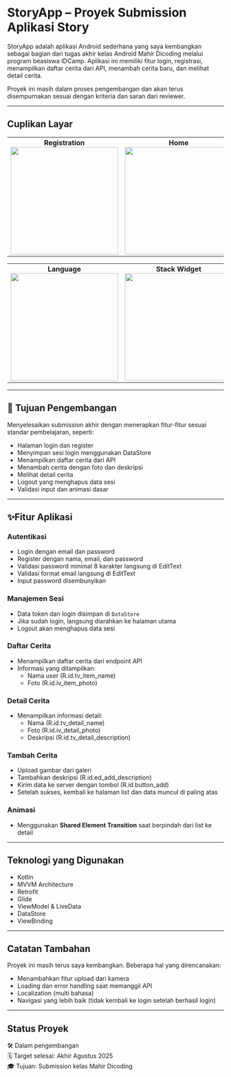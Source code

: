 # StoryApp – Proyek Submission Aplikasi Story

StoryApp adalah aplikasi Android sederhana yang saya kembangkan sebagai bagian dari tugas akhir kelas Android Mahir Dicoding melalui program beasiswa IDCamp. Aplikasi ini memiliki fitur login, registrasi, menampilkan daftar cerita dari API, menambah cerita baru, dan melihat detail cerita.

Proyek ini masih dalam proses pengembangan dan akan terus disempurnakan sesuai dengan kriteria dan saran dari reviewer.

---

## Cuplikan Layar

<table align="center">
  <tr>
    <td align="center" valign="top">
      <strong>Registration</strong><br>
      <img src="https://github.com/user-attachments/assets/73fa906e-24c9-45fe-9e5e-42c2c89fa0df" width="250"/>
    </td>
    <td align="center" valign="top">
      <strong>Home</strong><br>
      <img src="https://github.com/user-attachments/assets/4ec9d426-aa2b-4838-8794-949391ab3392" width="250"/>
    </td>
    <td align="center" valign="top">
      <strong>Detail</strong><br>
      <img src="https://github.com/user-attachments/assets/8d5473df-3207-4723-ac67-87f04b6a2fea" width="250"/>
    </td>
    <td align="center" valign="top">
      <strong>Upload Story</strong><br>
      <img src="https://github.com/user-attachments/assets/64b9028c-a87c-4e4a-8c49-95f2124b121d" width="250"/>
    </td>
  </tr>
</table>
<table align="center">
  <tr>
    <td align="center" valign="top">
      <strong>Language</strong><br>
      <img src="https://github.com/user-attachments/assets/ee2e79e4-f068-4b87-83e5-384bd0984b9e" width="250"/>
    </td>
    <td align="center" valign="top">
      <strong>Stack Widget</strong><br>
      <img src="https://github.com/user-attachments/assets/3c471f47-2ada-4e54-873d-bfa80db60618" width="250"/>
    </td>
  </tr>
</table>

---

## 🎯 Tujuan Pengembangan

Menyelesaikan submission akhir dengan menerapkan fitur-fitur sesuai standar pembelajaran, seperti:

- Halaman login dan register
- Menyimpan sesi login menggunakan DataStore
- Menampilkan daftar cerita dari API
- Menambah cerita dengan foto dan deskripsi
- Melihat detail cerita
- Logout yang menghapus data sesi
- Validasi input dan animasi dasar

---

## ✨Fitur Aplikasi

### Autentikasi
- Login dengan email dan password
- Register dengan nama, email, dan password
- Validasi password minimal 8 karakter langsung di EditText
- Validasi format email langsung di EditText
- Input password disembunyikan

### Manajemen Sesi
- Data token dan login disimpan di `DataStore`
- Jika sudah login, langsung diarahkan ke halaman utama
- Logout akan menghapus data sesi

### Daftar Cerita
- Menampilkan daftar cerita dari endpoint API
- Informasi yang ditampilkan:
  - Nama user (R.id.tv_item_name)
  - Foto (R.id.iv_item_photo)

### Detail Cerita
- Menampilkan informasi detail:
  - Nama (R.id.tv_detail_name)
  - Foto (R.id.iv_detail_photo)
  - Deskripsi (R.id.tv_detail_description)

### Tambah Cerita
- Upload gambar dari galeri
- Tambahkan deskripsi (R.id.ed_add_description)
- Kirim data ke server dengan tombol (R.id.button_add)
- Setelah sukses, kembali ke halaman list dan data muncul di paling atas

### Animasi
- Menggunakan **Shared Element Transition** saat berpindah dari list ke detail

---

## Teknologi yang Digunakan

- Kotlin
- MVVM Architecture
- Retrofit
- Glide
- ViewModel & LiveData
- DataStore
- ViewBinding

---

## Catatan Tambahan

Proyek ini masih terus saya kembangkan. Beberapa hal yang direncanakan:

- Menambahkan fitur upload dari kamera
- Loading dan error handling saat memanggil API
- Localization (multi bahasa)
- Navigasi yang lebih baik (tidak kembali ke login setelah berhasil login)

---

## Status Proyek

🛠️ Dalam pengembangan  
🗓️ Target selesai: Akhir Agustus 2025  
🎓 Tujuan: Submission kelas Mahir Dicoding

